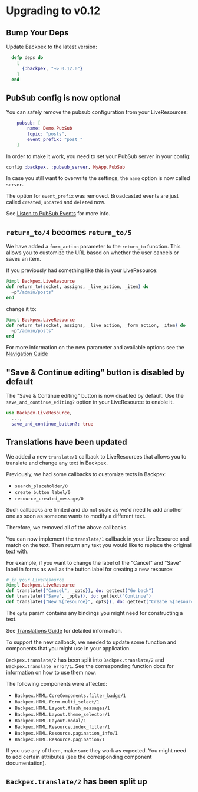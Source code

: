 # Upgrading to v0.12

## Bump Your Deps

Update Backpex to the latest version:

```elixir
  defp deps do
    [
      {:backpex, "~> 0.12.0"}
    ]
  end
```

## PubSub config is now optional

You can safely remove the pubsub configuration from your LiveResources:

```elixir
    pubsub: [
        name: Demo.PubSub
        topic: "posts",
        event_prefix: "post_"
    ]
```

In order to make it work, you need to set your PubSub server in your config:

```elixir
config :backpex, :pubsub_server, MyApp.PubSub
```

In case you still want to overwrite the settings, the `name` option is now called `server`.

The option for `event_prefix` was removed. Broadcasted events are just called `created`, `updated` and `deleted` now.

See [Listen to PubSub Events](live_resource/listen-to-pubsub-events.md) for more info.

## `return_to/4` becomes `return_to/5`

We have added a `form_action` parameter to the `return_to` function.
This allows you to customize the URL based on whether the user cancels or saves an item.

If you previously had something like this in your LiveResource:

```elixir
@impl Backpex.LiveResource
def return_to(socket, assigns, _live_action, _item) do
  ~p"/admin/posts"
end
```

change it to:

```elixir
@impl Backpex.LiveResource
def return_to(socket, assigns, _live_action, _form_action, _item) do
  ~p"/admin/posts"
end
```

For more information on the new parameter and available options see the [Navigation Guide](/guides/live_resource/navigation.md)

## "Save & Continue editing" button is disabled by default

The "Save & Continue editing" button is now disabled by default. Use the `save_and_continue_editing?` option in your 
LiveResource to enable it.

```elixir
use Backpex.LiveResource,
  ...,
  save_and_continue_button?: true
```

## Translations have been updated

We added a new `translate/1` callback to LiveResources that allows you to translate and change any text in Backpex.

Previously, we had some callbacks to customize texts in Backpex:
- `search_placeholder/0`
- `create_button_label/0`
- `resource_created_message/0`

Such callbacks are limited and do not scale as we'd need to add another one as soon as someone wants to modify a different text.

Therefore, we removed all of the above callbacks.

You can now implement the `translate/1` callback in your LiveResource and match on the text. 
Then return any text you would like to replace the original text with.

For example, if you want to change the label of the "Cancel" and "Save" label in forms as well as the button label for creating a new resource:

```elixir
# in your LiveResource
@impl Backpex.LiveResource
def translate({"Cancel", _opts}), do: gettext("Go back")
def translate({"Save", _opts}), do: gettext("Continue")
def translate({"New %{resource}", opts}), do: gettext("Create %{resource}", opts)
```

The `opts` param contains any bindings you might need for constructing a text.

See [Translations Guide](/guides/translations/translations.md) for detailed information.

To support the new callback, we needed to update some function and components that you might use in your application.

`Backpex.translate/2` has been split into `Backpex.translate/2` and `Backpex.translate_error/1`. See the corresponding function docs for information on how to use them now.

The following components were affected:
- `Backpex.HTML.CoreComponents.filter_badge/1`
- `Backpex.HTML.Form.multi_select/1`
- `Backpex.HTML.Layout.flash_messages/1`
- `Backpex.HTML.Layout.theme_selector/1`
- `Backpex.HTML.Layout.modal/1`
- `Backpex.HTML.Resource.index_filter/1`
- `Backpex.HTML.Resource.pagination_info/1`
- `Backpex.HTML.Resource.pagination/1`

If you use any of them, make sure they work as expected. You might need to add certain attributes (see the corresponding component documentation).

## `Backpex.translate/2` has been split up
